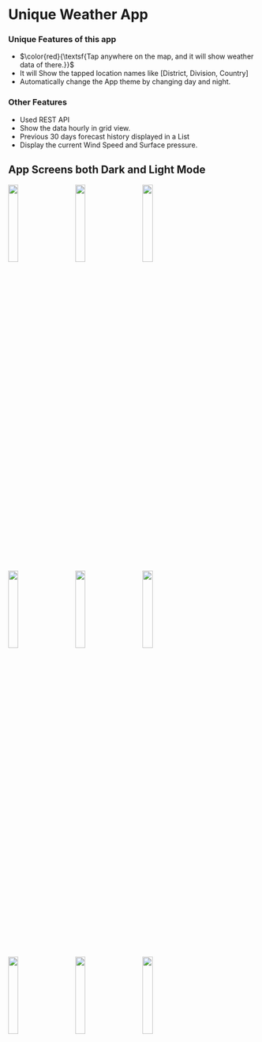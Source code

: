 # Unique Weather App
### Unique Features of this app
* $\color{red}{\textsf{Tap anywhere on the map, and it will show weather data of there.}}$
* It will Show the tapped location names like [District, Division, Country]
* Automatically change the App theme by changing day and night.
  
 ### Other Features
  * Used REST API
  * Show the data hourly in grid view.
  * Previous 30 days forecast history  displayed in a List
  * Display the current Wind Speed and Surface pressure.

## App Screens both Dark and Light Mode

<p align="start">

   

<img src="https://github.com/Zihadul-Islam-Fahim/unique-weather-app/assets/82943440/1401c635-fadc-4972-9912-ff70784faf15" width="20%">
  &nbsp; &nbsp; &nbsp; &nbsp;

  <img src="https://github.com/Zihadul-Islam-Fahim/unique-weather-app/assets/82943440/646346b5-45fc-4dbd-9833-05c043bc1f3f" width="20%">
  &nbsp; &nbsp; &nbsp; &nbsp;

  <img src="https://github.com/Zihadul-Islam-Fahim/unique-weather-app/assets/82943440/3e97bfec-3f94-4523-bc0b-542e131fc8c5" width="20%">
  &nbsp; &nbsp; &nbsp; &nbsp;

  <img src="https://github.com/Zihadul-Islam-Fahim/unique-weather-app/assets/82943440/446022e6-9292-4155-8566-2fdd44e540c5" width="20%">
  &nbsp; &nbsp; &nbsp; &nbsp;

  <img src="https://github.com/Zihadul-Islam-Fahim/unique-weather-app/assets/82943440/9428fa57-30c1-47dc-bbc4-88875224a6e7" width="20%">
  &nbsp; &nbsp; &nbsp; &nbsp;

  <img src="https://github.com/Zihadul-Islam-Fahim/unique-weather-app/assets/82943440/c1554108-8d09-4e90-9f7b-68a8481c08f2" width="20%">
  &nbsp; &nbsp; &nbsp; &nbsp;


  <img src="https://github.com/Zihadul-Islam-Fahim/unique-weather-app/assets/82943440/afae1c39-c1c9-4d19-9c61-e6e948b87aef" width="20%">
  &nbsp; &nbsp; &nbsp; &nbsp;
  
  <img src="https://github.com/Zihadul-Islam-Fahim/unique-weather-app/assets/82943440/21eb35d9-804a-4536-aa5b-2295b7f7b5f5" width="20%">
  &nbsp; &nbsp; &nbsp; &nbsp;
  
 <img src="https://github.com/Zihadul-Islam-Fahim/unique-weather-app/assets/82943440/d76a7f64-4cdc-4d5d-8e6a-988efb3c08e5" width="20%">
  &nbsp; &nbsp; &nbsp; &nbsp;

</p>











